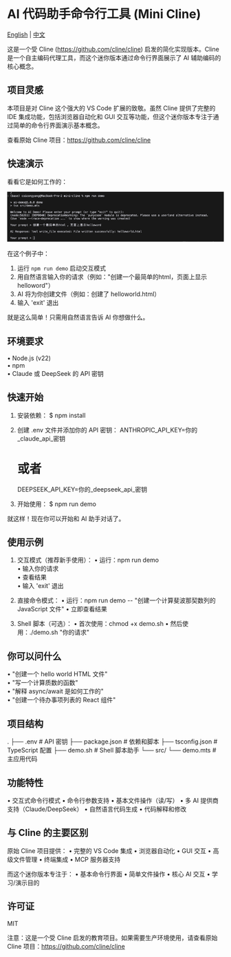 # AI 代码助手命令行工具 (Mini Cline)

[English](README.md) | [中文](README_zh.md)

这是一个受 Cline (https://github.com/cline/cline) 启发的简化实现版本。Cline 是一个自主编码代理工具，而这个迷你版本通过命令行界面展示了 AI 辅助编码的核心概念。

项目灵感
-------
本项目是对 Cline 这个强大的 VS Code 扩展的致敬。虽然 Cline 提供了完整的 IDE 集成功能，包括浏览器自动化和 GUI 交互等功能，但这个迷你版本专注于通过简单的命令行界面演示基本概念。

查看原始 Cline 项目：https://github.com/cline/cline

快速演示
-------
看看它是如何工作的：

![演示截图](demo.jpg)

在这个例子中：
1. 运行 `npm run demo` 启动交互模式
2. 用自然语言输入你的请求（例如："创建一个最简单的html，页面上显示helloword"）
3. AI 将为你创建文件（例如：创建了 helloworld.html）
4. 输入 'exit' 退出

就是这么简单！只需用自然语言告诉 AI 你想做什么。

环境要求
-------
• Node.js (v22)  
• npm  
• Claude 或 DeepSeek 的 API 密钥  

快速开始
-------
1. 安装依赖：
   $ npm install

2. 创建 .env 文件并添加你的 API 密钥：
   ANTHROPIC_API_KEY=你的_claude_api_密钥
   # 或者
   DEEPSEEK_API_KEY=你的_deepseek_api_密钥

3. 开始使用：
   $ npm run demo

就这样！现在你可以开始和 AI 助手对话了。

使用示例
-------
1. 交互模式（推荐新手使用）：
   • 运行：npm run demo  
   • 输入你的请求  
   • 查看结果  
   • 输入 'exit' 退出  

2. 直接命令模式：
   • 运行：npm run demo -- "创建一个计算斐波那契数列的 JavaScript 文件"
   • 立即查看结果

3. Shell 脚本（可选）：
   • 首次使用：chmod +x demo.sh
   • 然后使用：./demo.sh "你的请求"

你可以问什么
----------
• "创建一个 hello world HTML 文件"  
• "写一个计算质数的函数"  
• "解释 async/await 是如何工作的"  
• "创建一个待办事项列表的 React 组件"  

项目结构
-------
.
├── .env                # API 密钥
├── package.json       # 依赖和脚本
├── tsconfig.json      # TypeScript 配置
├── demo.sh           # Shell 脚本助手
└── src/
    └── demo.mts      # 主应用代码

功能特性
-------
• 交互式命令行模式
• 命令行参数支持
• 基本文件操作（读/写）
• 多 AI 提供商支持（Claude/DeepSeek）
• 自然语言代码生成
• 代码解释和修改

与 Cline 的主要区别
----------------
原始 Cline 项目提供：
• 完整的 VS Code 集成
• 浏览器自动化
• GUI 交互
• 高级文件管理
• 终端集成
• MCP 服务器支持

而这个迷你版本专注于：
• 基本命令行界面
• 简单文件操作
• 核心 AI 交互
• 学习/演示目的

许可证
-----
MIT

注意：这是一个受 Cline 启发的教育项目。如果需要生产环境使用，请查看原始 Cline 项目：https://github.com/cline/cline 
